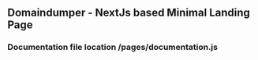 ## Domaindumper - NextJs based Minimal Landing Page


### Documentation file location /pages/documentation.js
